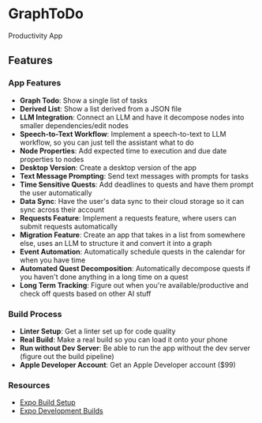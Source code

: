 # GraphToDo
Productivity App

## Features

### App Features

- **Graph Todo**: Show a single list of tasks
- **Derived List**: Show a list derived from a JSON file
- **LLM Integration**: Connect an LLM and have it decompose nodes into smaller dependencies/edit nodes
- **Speech-to-Text Workflow**: Implement a speech-to-text to LLM workflow, so you can just tell the assistant what to do
- **Node Properties**: Add expected time to execution and due date properties to nodes
- **Desktop Version**: Create a desktop version of the app
- **Text Message Prompting**: Send text messages with prompts for tasks
- **Time Sensitive Quests**: Add deadlines to quests and have them prompt the user automatically
- **Data Sync**: Have the user's data sync to their cloud storage so it can sync across their account
- **Requests Feature**: Implement a requests feature, where users can submit requests automatically
- **Migration Feature**: Create an app that takes in a list from somewhere else, uses an LLM to structure it and convert it into a graph
- **Event Automation**: Automatically schedule quests in the calendar for when you have time
- **Automated Quest Decomposition**: Automatically decompose quests if you haven't done anything in a long time on a quest
- **Long Term Tracking**: Figure out when you're available/productive and check off quests based on other AI stuff

### Build Process

- **Linter Setup**: Get a linter set up for code quality
- **Real Build**: Make a real build so you can load it onto your phone
- **Run without Dev Server**: Be able to run the app without the dev server (figure out the build pipeline)
- **Apple Developer Account**: Get an Apple Developer account ($99)

### Resources

- [Expo Build Setup](https://docs.expo.dev/build/setup/)
- [Expo Development Builds](https://docs.expo.dev/develop/development-builds/create-a-build/)
